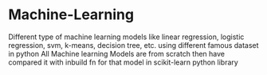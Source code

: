 # Machine-Learning
Different type of machine learning models like linear regression, logistic regression, svm, k-means, decision tree, etc. using different famous dataset in python
All Machine learning Models are from scratch then have compared it with inbuild fn for that model in scikit-learn python library

